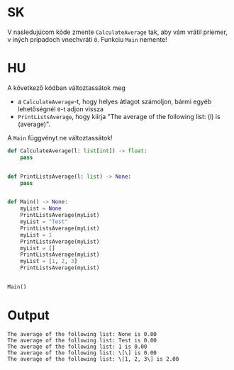 # SK
V nasledujúcom kóde zmente `CalculateAverage` tak, aby vám vrátil priemer, v iných prípadoch vnechvráti `0`. Funkciu `Main` nemente!

# HU
A következő kódban változtassátok meg
- a `CalculateAverage`-t, hogy helyes átlagot számoljon, bármi egyéb lehetőségnél `0`-t adjon vissza
- `PrintListsAverage`, hogy kiirja "The average of the following list: (l) is (average)". 

A `Main` függvényt ne változtassátok!

```py
def CalculateAverage(l: list[int]) -> float:
    pass


def PrintListsAverage(l: list) -> None:
    pass


def Main() -> None:
    myList = None
    PrintListsAverage(myList)
    myList = "Test"
    PrintListsAverage(myList)
    myList = 1
    PrintListsAverage(myList)
    myList = []
    PrintListsAverage(myList)
    myList = [1, 2, 3]
    PrintListsAverage(myList)


Main()

```

# Output
```
The average of the following list: None is 0.00
The average of the following list: Test is 0.00
The average of the following list: 1 is 0.00
The average of the following list: \[\] is 0.00
The average of the following list: \[1, 2, 3\] is 2.00
```